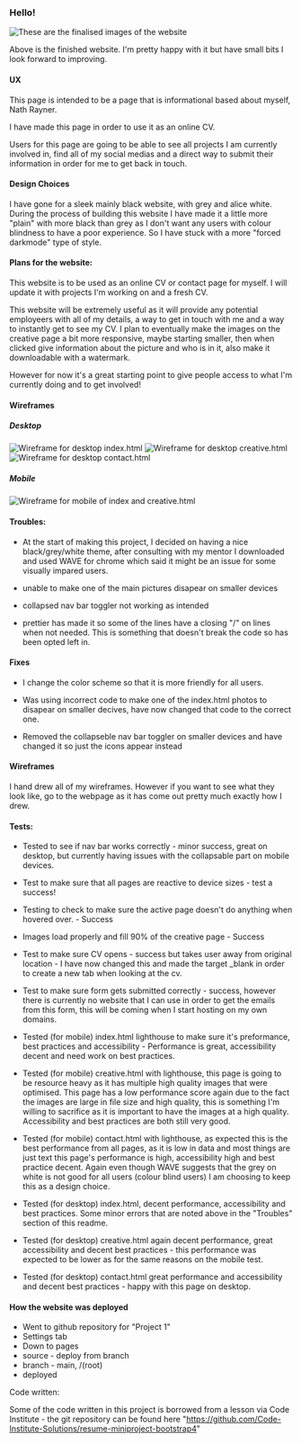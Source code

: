 ### Hello!

![These are the finalised images of the website](/assets/images/am-i-responsive.jpg)

Above is the finished website. I'm pretty happy with it but have small bits I look forward to improving.

#### UX

This page is intended to be a page that is informational based about myself, Nath Rayner.

I have made this page in order to use it as an online CV.

Users for this page are going to be able to see all projects I am currently involved in, find all of my social medias and a direct way to submit their information in order for me to get back in touch.

#### Design Choices

I have gone for a sleek mainly black website, with grey and alice white. During the process of building this website I have made it a little more "plain" with more black than grey as I don't want any users with colour blindness to have a poor experience. So I have stuck with a more "forced darkmode" type of style.

#### Plans for the website:

This website is to be used as an online CV or contact page for myself. I will update it with projects I'm working on and a fresh CV.

This website will be extremely useful as it will provide any potential employeers with all of my details, a way to get in touch with me and a way to instantly get to see my CV. I plan to eventually make the images on the creative page a bit more responsive, maybe starting smaller, then when clicked give information about the picture and who is in it, also make it downloadable with a watermark.

However for now it's a great starting point to give people access to what I'm currently doing and to get involved!

#### Wireframes

##### Desktop
![Wireframe for desktop index.html](/assets/images/wireframes/Wireframe-index.jpg)
![Wireframe for desktop creative.html](/assets/images/wireframes/wireframe-creative.jpg)
![Wireframe for desktop contact.html](/assets/images/wireframes/wireframe-contact.jpg)

##### Mobile

![Wireframe for mobile of index and creative.html](/assets/images/wireframes/mobile-wireframe.jpg)


#### Troubles:

- At the start of making this project, I decided on having a nice black/grey/white theme, after consulting with my mentor I downloaded and used WAVE for chrome which said it might be an issue for some visually impared users.

- unable to make one of the main pictures disapear on smaller devices

- collapsed nav bar toggler not working as intended

- prettier has made it so some of the lines have a closing "/" on lines when not needed. This is something that doesn't break the code so has been opted left in.

#### Fixes

- I change the color scheme so that it is more friendly for all users.

- Was using incorrect code to make one of the index.html photos to disapear on smaller decives, have now changed that code to the correct one.

- Removed the collapseble nav bar toggler on smaller devices and have changed it so just the icons appear instead


#### Wireframes

I hand drew all of my wireframes. However if you want to see what they look like, go to the webpage as it has come out pretty much exactly how I drew.

#### Tests:

- Tested to see if nav bar works correctly - minor success, great on desktop, but currently having issues with the collapsable part on mobile devices.

- Test to make sure that all pages are reactive to device sizes - test a success!

- Testing to check to make sure the active page doesn't do anything when hovered over. - Success

- Images load properly and fill 90% of the creative page - Success

- Test to make sure CV opens - success but takes user away from original location - I have now changed this and made the target \_blank in order to create a new tab when looking at the cv.

- Test to make sure form gets submitted correctly - success, however there is currently no website that I can use in order to get the emails from this form, this will be coming when I start hosting on my own domains.

- Tested (for mobile) index.html lighthouse to make sure it's preformance, best practices and accessibility - Performance is great, accessibility decent and need work on best practices.

- Tested (for mobile) creative.html with lighthouse, this page is going to be resource heavy as it has multiple high quality images that were optimised. This page has a low performance score again due to the fact the images are large in file size and high quality, this is something I'm willing to sacrifice as it is important to have the images at a high quality. Accessibility and best practices are both still very good.

- Tested (for mobile) contact.html with lighthouse, as expected this is the best performance from all pages, as it is low in data and most things are just text this page's performance is high, accessibility high and best practice decent. Again even though WAVE suggests that the grey on white is not good for all users (colour blind users) I am choosing to keep this as a design choice.

- Tested (for desktop) index.html, decent performance, accessibility and best practices. Some minor errors that are noted above in the "Troubles" section of this readme.

- Tested (for desktop) creative.html again decent performance, great accessibility and decent best practices - this performance was expected to be lower as for the same reasons on the mobile test.

- Tested (for desktop) contact.html great performance and accessibility and decent best practices - happy with this page on desktop.

#### How the website was deployed

- Went to github repository for "Project 1"
- Settings tab
- Down to pages
- source - deploy from branch
- branch - main, /(root)
- deployed

Code written:

Some of the code written in this project is borrowed from a lesson via Code Institute - the git repository can be found here "https://github.com/Code-Institute-Solutions/resume-miniproject-bootstrap4"
